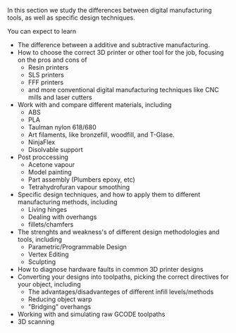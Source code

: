 In this section we study the differences between digital manufacturing tools, as well as specific design techniques.

You can expect to learn

 * The difference between a additive and subtractive manufacturing.
 * How to choose the correct 3D printer or other tool for the job, focusing on the pros and cons of
	* Resin printers
	* SLS printers
	* FFF printers
	* and more conventional digital manufacturing techniques like CNC mills and laser cutters
 * Work with and compare different materials, including
	* ABS
	* PLA
	* Taulman nylon 618/680
	* Art filaments, like bronzefill, woodfill, and T-Glase.
	* NinjaFlex
	* Disolvable support
 * Post proccessing
	* Acetone vapour
	* Model painting
	* Part assembly (Plumbers epoxy, etc)
	* Tetrahydrofuran vapour smoothing
 * Specific design techniques, and how to apply them to different manufacturing methods, including
	* Living hinges
	* Dealing with overhangs
	* fillets/chamfers
 * The strenghts and weakness's of different design methodologies and tools, including
	* Parametric/Programmable Design
	* Vertex Editing
	* Sculpting
 * How to diagnose hardware faults in common 3D printer designs
 * Converting your designs into toolpaths, picking the correct directives for your object, including
	* The advantages/disadvanteges of different infill levels/methods
	* Reducing object warp
	* "Bridging" overhangs
 * Working with and simulating raw GCODE toolpaths
 * 3D scanning

